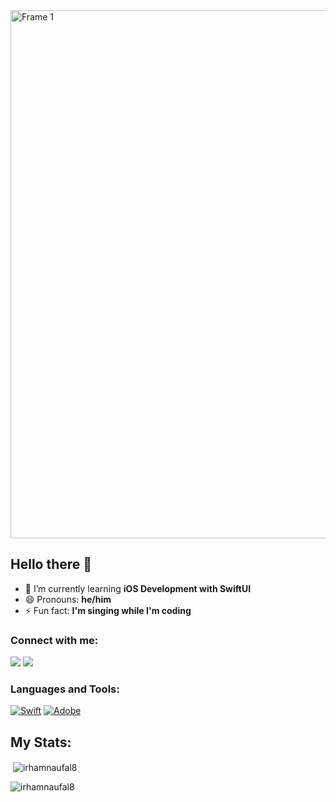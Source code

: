 <img width="845" alt="Frame 1" src="https://user-images.githubusercontent.com/77759571/158802233-8b15336e-114e-402e-9196-add62cb9dc98.png">


## Hello there 👋

 - 🌱 I’m currently learning **iOS Development with SwiftUI**
 - 😄 Pronouns: **he/him**
 - ⚡ Fun fact: **I'm singing while I'm coding**

### Connect with me:
<a href="https://www.instagram.com/irhamnaufal8/"><img src="https://img.shields.io/badge/Instagram-E4405F?style=for-the-badge&logo=instagram&logoColor=white"></a>
<a href="https://www.linkedin.com/in/irhamnaufal8/"><img src="https://img.shields.io/badge/LinkedIn-0077B5?style=for-the-badge&logo=linkedin&logoColor=white"></a>

### Languages and Tools:
<a href="https://developer.apple.com/swift/"><img alt="Swift" src="https://img.shields.io/badge/Swift-FA7343?style=for-the-badge&logo=swift&logoColor=white"/></a>
<a href="https://www.adobe.com"><img alt="Adobe" src="https://img.shields.io/badge/adobe%20-%23FF0000.svg?&style=for-the-badge&logo=adobe&logoColor=white"/></a>


## My Stats:

<p>&nbsp;<img align="center" src="https://github-readme-stats.vercel.app/api?username=irhamnaufal8&theme=midnight-purple&show_icons=true&locale=en" alt="irhamnaufal8" /></p>

<p><img align="center" src="https://github-readme-stats.vercel.app/api/top-langs?username=irhamnaufal8&theme=midnight-purple&show_icons=true&locale=en&layout=compact" alt="irhamnaufal8" /></p>



